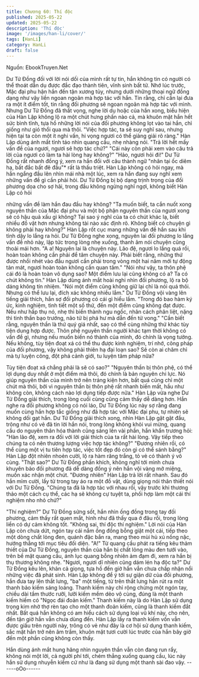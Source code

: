 ```yaml
---
title: Chương 60: Thí độc
published: 2025-05-22
updated: 2025-05-22
description: 'Thí độc'
image: '/images/han-li/cover/'
tags: [HanLi]
category: HanLi
draft: false
---
```


Nguồn: EbookTruyen.Net

Dư Tử Đồng đối với lời nói dối của mình rất tự tin, hắn không tin
có người có thể thoát dẫn dụ được đắc đạo thành tiên, vĩnh sinh
bất tử.
Nhớ lúc trước, Mặc đại phu hận hắn đến tận xương tủy, nhưng
dưới những thoại ngữ đồng dạng như vậy liền ngoan ngoãn mà
hợp tác với hắn. Tin rằng, chỉ cần lại đưa ra một ít điểm tốt, tin
rằng đối phương sẽ ngoan ngoãn mà hợp tác với mình.
Nhưng Dư Tử Đồng đã thất vọng, nghe lời dụ hoặc của hắn xong,
biểu hiện của Hàn Lập không lộ ra một chút hưng phấn nào cả,
mà khuôn mặt hắn hết sức bình tĩnh, tựa hồ những lời nói của đối
phương không lọt vào tai hắn, chỉ giống như gió thổi qua mà thôi.
"Việc hợp tác, ta sẽ suy nghĩ sau, nhưng hiện tại ta còn một ít nghi
vấn, hi vọng ngươi có thể giảng giải rõ ràng." Hàn Lập dùng ánh
mắt tỉnh táo nhìn quang cầu, nhẹ nhàng nói.
"Trả lời hết mấy vấn đề của ngươi, ngươi sẽ hợp tác chứ?"
"Cái này còn phải xem vào câu trả lời của ngươi có làm ta hài lòng
hay không?"
"Hảo, ngươi hỏi đi!" Dư Tử Đồng rất nhanh đồng ý, xem ra hắn
đối với câu thành ngữ "nhân tại ốc diêm hạ, bất đắc bất đê đầu"*
rất là thấu triệt.
Hàn Lập không có hỏi ngay, mà hắn ngẩng đầu lên nhìn mái nhà
một lúc, xem ra hắn đang suy nghĩ xem những vấn đề gì cần phải
hỏi.
Dư Tử Đồng bị bộ dạng trịnh trọng của đối phương dọa cho sợ
hãi, trong đầu không ngừng nghĩ ngợi, không biết Hàn Lập có hỏi

những vấn đề làm hắn đau đầu hay không?
"Ta muốn biết, ta cắn nuốt xong nguyên thần của Mặc đại phu và
một bộ phận nguyên thần của ngươi xong sẽ có hậu quả xấu gì
không? Tại sao ý nghĩ của ta có chút khác lạ, biết nhiều đồ vật
hơn nhưng không tài nào xác định rõ. Không biết có chuyện gì
không phải hay không?" Hàn Lập rốt cục mang những vấn đề hắn
sau khi tỉnh dậy lo lắng ra hỏi.
Dư Tử Đồng nghe xong, nguyên lai đối phương lo lắng vấn đề
nhỏ này, lập tức trong lòng nhẹ xuống, thanh âm nói chuyện cũng
thoải mái hơn.
"A a! Nguyên lai là chuyện này. Lão đệ, ngươi lo lắng quá rồi,
hoàn toàn không cần phải để tâm chuyện này. Phải biết rằng,
những thứ được nhồi nhét vào đầu ngươi cần phải trong vòng một
hai năm mới tự động tản mát, ngươi hoàn toàn không cần quan
tâm."
"Nói như vậy, ta thôn phệ cái đó là hoàn toàn vô dụng sao? Một
điểm lưu lại cũng không có a? Ta có chút không tin." Hàn Lập
dùng ánh mắt hoài nghi nhìn đối phương, lộ ra bộ dáng không tín
nhiệm.
"Nói một điểm cũng không giữ lại chỉ là nói quá thôi. Nhưng có thể
lưu lại, đích xác không nhiều lắm." Dư Tử Đồng vội vàng lên tiếng
giải thích, hắn sợ đối phương có cái gì hiểu lầm.
"Trong đó bao hàm ký ức, kinh nghiệm, tình tiết một số thứ, đến
một điểm cũng không đạt được. Nếu như hấp thụ nó, nhẹ thì biến
thành ngu ngốc, nhân cách phân liệt, nặng thì tinh thần bạo
trướng, não tử bị phá hư mà dẫn đến tử vong."
"Cần biết rằng, nguyên thần là thứ quý giá nhất, sao có thể cùng
những thứ khác tùy tiện dung hợp được. Thôn phệ nguyên thần
người khác tạm thời không có vấn đề gì, nhưng nếu muốn biến nó
thành của mình, đó chính là vọng tưởng. Nếu không, tùy tiện đoạt
xá có thể thu được kinh nghiệm, trí nhớ, công pháp của đối
phương, vậy không phải thiên hạ đại loạn sao? Sẽ còn ai chăm
chỉ mà tự luyện công, đột phá cảnh giới, tu luyện tâm pháp nữa?

Tùy tiện đoạt xá chẳng phải là sẽ có sao?"
"Nguyên thần bị thôn phệ, có thể lợi dụng duy nhất ở một điểm
mà thôi, đó chính là bản nguyên chi lực. Nó giúp nguyên thần của
mình trở nên tráng kiện hơn, bất quá cũng chỉ một chút mà thôi,
bởi vì nguyên thần bị thôn phệ rất nhanh biến mất, hầu như không
còn, không cách nào lợi dụng tiếp được nữa."
Hàn Lập vừa nghe Dư Tử Đổng giải thích, trong lòng cuối cùng
cũng cảm thấy dễ dàng hơn.
Hắn nghe ra đối phương không có nói láo, Dư Tử Đồng lúc này
sợ rằng đang muốn cùng hắn hợp tắc giống như đã hợp tác với
Mặc đại phu, tự nhiên sẽ không dối gạt hắn.
Dư Tử Đồng giải thích xong, nhìn Hàn Lập gật gật đầu, trông như
có vẻ đã tin lời hắn nói, trong lòng không khỏi vui mừng, quang
cầu do nguyên thân hóa thành cũng sáng lên vài phần, hắn khẩn
trương hỏi:
"Hàn lão đệ, xem ra đối với lời giải thích của ta rất hài lòng. Vậy
tiếp theo chúng ta có nên thương lượng việc hợp tác không?"
"Đương nhiên rồi, có thể cùng một vị tu tiên hợp tác, việc tốt đẹp
đó còn gì có thể sánh bằng?" Hàn Lập đột nhiên nhoẻn cười, lộ ra
hàm răng trắng, tỏ vẻ có thành ý vô cùng.
"Thật sao?" Dư Tử Đổng phấn khích, không nghĩ tới mình chưa
khuyên bảo đối phương đã dễ dàng đồng ý nên hắn vội vàng mở
miệng, muốn xác nhận một chút.
"Đương nhiên" Hàn Lập trả lời rất nhanh.
Sau đó hắn mỉm cười, lấy từ trong tay áo ra một đồ vật, dùng
giọng nói thân thiết nói với Dư Tử Đồng.
"Chúng ta đã là hợp tác với nhau rồi, vậy trước khi thương thảo
một cách cụ thể, các hạ sẽ không cự tuyệt ta, phối hợp làm một
cái thí nghiệm nho nhỏ chứ?"

"Thí nghiệm?" Dư Tử Đồng sửng sốt, hắn nhìn ống đồng trong
tay đối phương, cảm thấy rất quen mắt, hình như đã thấy qua ở
đâu rồi, trong lòng liền có dự cảm không tốt.
"Không sai, thí độc thí nghiệm."
Lời nói của Hàn Lập còn chưa dứt, ngón tay cái nắm ống đồng
bỗng giật một cái, tiếp theo một dòng chất lỏng đen, quánh đặc
bắn ra, mang theo mùi hủ xú nồng nặc, hướng thẳng tới mục tiêu
đối diện.
"A!"
Từ quang cầu phát ra tiếng kêu thảm thiết của Dư Tử Đồng,
nguyên thần của hắn bị chất lỏng màu đen tưới vào, trên bề mặt
quang cầu, ánh lục quang bỗng nhiên ảm đạm đi, xem ra hắn bị
thụ thương không nhẹ.
"Ngươi, ngươi dĩ nhiên cũng dám lén hạ độc ta?" Dư Tử Đồng kêu
lên, khản cả giọng, tựa hồ đến giờ hắn vẫn chưa chấp nhận nổi
những việc đã phát sinh.
Hàn Lập không để ý tới sự giận dữ của đối phương, hắn đưa tay
lên thắt lưng, "ba" một tiếng, từ trên thắt lưng hắn rút ra một thanh
bảo kiếm sáng loáng.
Thanh kiếm này chỉ rộng chừng một ngón tay, chiều dài tầm
thước rưỡi, lưỡi kiếm mềm dẻo vô cùng, đúng là một thanh kiếm
hiếm có "Ngọc đái đoản kiếm."
Thanh kiếm này là do Hàn Lập sử dụng trọng kim nhờ thợ rèn tạo
cho một thanh đoản kiếm, cũng là thanh kiếm đắt nhất. Bất quá
hắn không có am hiểu cách sử dụng loại vũ khí này, cho nên, đến
tận giờ hắn vẫn chưa dùng đến.
Hàn Lập lấy ra thanh kiếm vốn vẫn được giấu trên người này,
trông có vẻ như đây là cơ hội sử dụng thanh kiếm, sắc mặt hắn
trở nên âm trầm, khuôn mặt tươi cười lúc trước của hắn bây giờ
đến một phần cũng không còn thấy.

Hắn dùng ánh mắt hung hăng nhìn nguyên thần vẫn còn đang run
rẩy, không nói một lời, cả người phí tới, chém thẳng xuống quang
cầu, lúc này hắn sử dụng nhuyễn kiếm cứ như là đang sử dụng
một thanh sài đao vậy.
------oOo------
